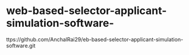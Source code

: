 # web-based-selector-applicant-simulation-software-
ttps://github.com/AnchalRai29/eb-based-selector-applicant-simulation-software.git
